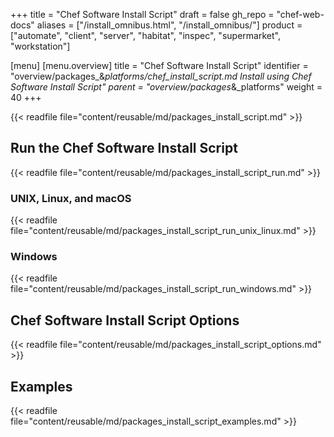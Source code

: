 +++
title = "Chef Software Install Script"
draft = false
gh_repo = "chef-web-docs"
aliases = ["/install_omnibus.html", "/install_omnibus/"]
product = ["automate", "client", "server", "habitat", "inspec", "supermarket", "workstation"]

[menu]
  [menu.overview]
    title = "Chef Software Install Script"
    identifier = "overview/packages_&_platforms/chef_install_script.md Install using Chef Software Install Script"
    parent = "overview/packages_&_platforms"
    weight = 40
+++

{{< readfile file="content/reusable/md/packages_install_script.md" >}}

## Run the Chef Software Install Script

{{< readfile file="content/reusable/md/packages_install_script_run.md" >}}

### UNIX, Linux, and macOS

{{< readfile file="content/reusable/md/packages_install_script_run_unix_linux.md" >}}

### Windows

{{< readfile file="content/reusable/md/packages_install_script_run_windows.md" >}}

## Chef Software Install Script Options

{{< readfile file="content/reusable/md/packages_install_script_options.md" >}}

## Examples

{{< readfile file="content/reusable/md/packages_install_script_examples.md" >}}
